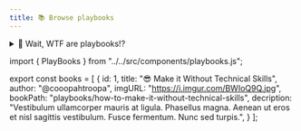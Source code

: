 ```yaml
---
title: 📚 Browse playbooks
---
```



<details>
<summary>🤔 Wait, WTF are playbooks!?</summary>
<br />

Playbooks are like lessons or tutorials that help you find your way!

MetaGame playbooks are quite special though as some have been written by OGs of the Metaverse! 😱

If you'd like to write a playbook for MetaGame, hop into [our Discord](https://discord.gg/ZqdPP9b) and say Hi!

</details>


<p></p>


import { PlayBooks } from "../../src/components/playbooks.js";

<!-- add playbooks in this section  -->
export const books = [
  {
    id: 1,
    title: "😎 Make it Without Technical Skills",
    author: "@cooopahtroopa",
    imgURL: "https://i.imgur.com/BWIoQ9Q.jpg",
    bookPath: "playbooks/how-to-make-it-without-technical-skills",
    decription:
      "Vestibulum ullamcorper mauris at ligula. Phasellus magna. Aenean ut eros et nisl sagittis vestibulum. Fusce fermentum. Nunc sed turpis.",
  }
];

<PlayBooks books={books} />
